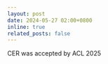 ```yaml
---
layout: post
date: 2024-05-27 02:00+0800
inline: true
related_posts: false
---
```


<span>CER was accepted by ACL 2025</span>